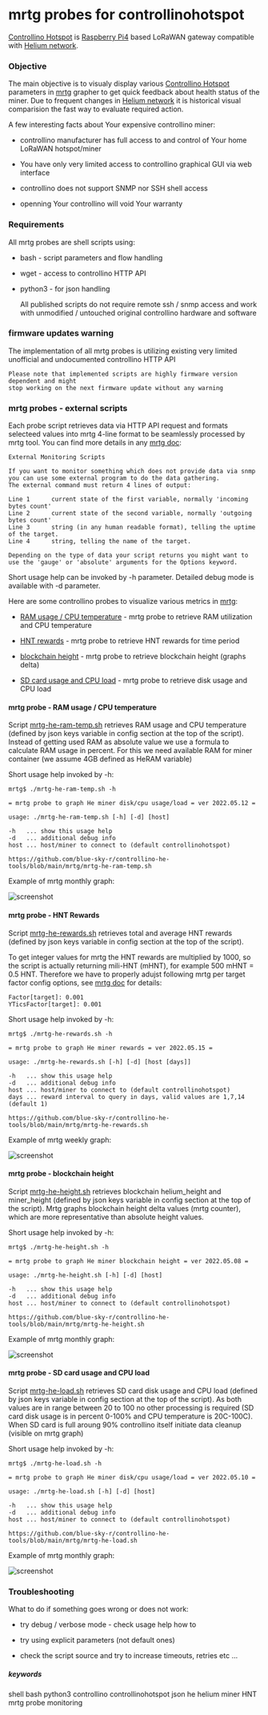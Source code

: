 # mrtg probes for controllinohotspot

[Controllino Hotspot](https://hotspot.controllino.com/) is [Raspberry Pi4](https://www.raspberrypi.com/products/raspberry-pi-4-model-b/) 
based LoRaWAN gateway compatible with [Helium network](https://www.helium.com/).

### Objective

The main objective is to visualy display various [Controllino Hotspot](https://hotspot.controllino.com/) parameters in [mrtg](https://oss.oetiker.ch/mrtg/) grapher
to get quick feedback about health status of the miner. Due to frequent changes in [Helium network](https://www.helium.com/)
it is historical visual comparision the fast way to evaluate required action.

A few interesting facts about Your expensive controllino miner:

* controllino manufacturer has full access to and control of Your home LoRaWAN hotspot/miner

* You have only very limited access to controllino graphical GUI via web interface

* controllino does not support SNMP nor SSH shell access

* openning Your controllino will void Your warranty 

### Requirements

All mrtg probes are shell scripts using:

* bash - script parameters and flow handling

* wget - access to controllino HTTP API

* python3 - for json handling


    All published scripts do not require remote ssh / snmp access and work 
    with unmodified / untouched original controllino hardware and software

### firmware updates warning

The implementation of all mrtg probes is utilizing existing very limited unofficial 
and undocumented controllino HTTP API

    Please note that implemented scripts are highly firmware version dependent and might 
    stop working on the next firmware update without any warning

### mrtg probes - external scripts

Each probe script retrieves data via HTTP API request and formats selecteed values into mrtg
4-line format to be seamlessly processed by mrtg tool. You can find more details in any [mrtg doc](https://oss.oetiker.ch/mrtg/doc/mrtg-reference.en.html):

    External Monitoring Scripts

    If you want to monitor something which does not provide data via snmp you can use some external program to do the data gathering.
    The external command must return 4 lines of output:

    Line 1      current state of the first variable, normally 'incoming bytes count'
    Line 2      current state of the second variable, normally 'outgoing bytes count'
    Line 3      string (in any human readable format), telling the uptime of the target.
    Line 4      string, telling the name of the target.

    Depending on the type of data your script returns you might want to use the 'gauge' or 'absolute' arguments for the Options keyword.
 
Short usage help can be invoked by -h parameter. Detailed debug mode is available with -d parameter.

Here are some controllino probes to visualize various metrics in [mrtg](https://oss.oetiker.ch/mrtg/):

  * [RAM usage / CPU temperature](#mrtg-probe--ram-usage--cpu-temperature) - mrtg probe to retrieve RAM utilization and CPU temperature

  * [HNT rewards](#mrtg-probe--hnt-rewards) - mrtg probe to retrieve HNT rewards for time period
  
  * [blockchain height](#mrtg-probe--blockchain-height) - mrtg probe to retrieve blockchain height (graphs delta)

  * [SD card usage and CPU load](#mrtg-probe--disk-usage-and-cpu-load) - mrtg probe to retrieve disk usage and CPU load

#### mrtg probe - RAM usage / CPU temperature 

Script [mrtg-he-ram-temp.sh](mrtg-he-ram-temp.sh) retrieves RAM usage and CPU temperature
(defined by json keys variable in config section at the top of the script).
Instead of getting used RAM as absolute value we use a formula to calculate RAM usage in percent.
For this we need available RAM for miner container (we assume 4GB defined as HeRAM variable)

Short usage help invoked by -h:

    mrtg$ ./mrtg-he-ram-temp.sh -h
    
    = mrtg probe to graph He miner disk/cpu usage/load = ver 2022.05.12 =
    
    usage: ./mrtg-he-ram-temp.sh [-h] [-d] [host]
    
    -h   ... show this usage help
    -d   ... additional debug info
    host ... host/miner to connect to (default controllinohotspot)
    
    https://github.com/blue-sky-r/controllino-he-tools/blob/main/mrtg/mrtg-he-ram-temp.sh

Example of mrtg monthly graph:

![screenshot](../screenshot/mrtg-ram-temp.jpg)

#### mrtg probe - HNT Rewards 

Script [mrtg-he-rewards.sh](mrtg-he-rewards.sh) retrieves total and average HNT rewards
(defined by json keys variable in config section at the top of the script).

To get integer values for mrtg the HNT rewards are multiplied by 1000, so the script is actually
returning mili-HNT (mHNT), for  example 500 mHNT = 0.5 HNT. Therefore we have to properly
adujst following mrtg per target factor config options, see [mrtg doc](https://oss.oetiker.ch/mrtg/doc/mrtg-reference.en.html) for details:

    Factor[target]: 0.001
    YTicsFactor[target]: 0.001

Short usage help invoked by -h:

    mrtg$ ./mrtg-he-rewards.sh -h
    
    = mrtg probe to graph He miner rewards = ver 2022.05.15 =
    
    usage: ./mrtg-he-rewards.sh [-h] [-d] [host [days]]
    
    -h   ... show this usage help
    -d   ... additional debug info
    host ... host/miner to connect to (default controllinohotspot)
    days ... reward interval to query in days, valid values are 1,7,14 (default 1)
    
    https://github.com/blue-sky-r/controllino-he-tools/blob/main/mrtg/mrtg-he-rewards.sh

Example of mrtg weekly graph:

![screenshot](../screenshot/mrtg-rewards.jpg)

#### mrtg probe - blockchain height

Script [mrtg-he-height.sh](mrtg-he-rewards.sh) retrieves blockchain helium_height and miner_height 
(defined by json keys variable in config section at the top of the script). Mrtg graphs
blockchain height delta values (mrtg counter), which are more representative than absolute height values.

Short usage help invoked by -h:

    mrtg$ ./mrtg-he-height.sh -h
    
    = mrtg probe to graph He miner blockchain height = ver 2022.05.08 =
    
    usage: ./mrtg-he-height.sh [-h] [-d] [host]
    
    -h   ... show this usage help
    -d   ... additional debug info
    host ... host/miner to connect to (default controllinohotspot)
    
    https://github.com/blue-sky-r/controllino-he-tools/blob/main/mrtg/mrtg-he-height.sh

Example of mrtg monthly graph:

![screenshot](../screenshot/mrtg-height.jpg)

#### mrtg probe - SD card usage and CPU load

Script [mrtg-he-load.sh](mrtg-he-rewards.sh) retrieves SD card disk usage and CPU load 
(defined by json keys variable in config section at the top of the script). As both values
are in range between 20 to 100 no other processing is required (SD card disk usage is in percent 0-100% and 
CPU temperature is 20C-100C). When SD card is full aroung 90% controllino itself initiate
data cleanup (visible on mrtg graph)

Short usage help invoked by -h:

    mrtg$ ./mrtg-he-load.sh -h
    
    = mrtg probe to graph He miner disk/cpu usage/load = ver 2022.05.10 =
    
    usage: ./mrtg-he-load.sh [-h] [-d] [host]
    
    -h   ... show this usage help
    -d   ... additional debug info
    host ... host/miner to connect to (default controllinohotspot)
    
    https://github.com/blue-sky-r/controllino-he-tools/blob/main/mrtg/mrtg-he-load.sh

Example of mrtg monthly graph:

![screenshot](../screenshot/mrtg-sd-cpu-load.jpg)

### Troubleshooting

What to do if something goes wrong or does not work:

* try debug / verbose mode - check usage help how to

* try using explicit parameters (not default ones)

* check the script source and try to increase timeouts, retries etc ...

##### keywords

shell bash python3 controllino controllinohotspot json he helium miner HNT mrtg probe monitoring

